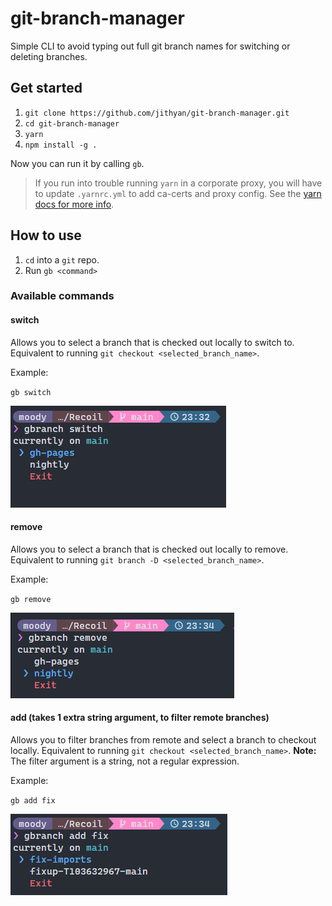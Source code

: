 # git-branch-manager

Simple CLI to avoid typing out full git branch names for switching or deleting branches.

## Get started

1. `git clone https://github.com/jithyan/git-branch-manager.git`
2. `cd git-branch-manager`
3. `yarn`
4. `npm install -g .`

Now you can run it by calling `gb`.

> If you run into trouble running `yarn` in a corporate proxy, you will have to update `.yarnrc.yml` to add ca-certs and proxy config. See the [yarn docs for more info](https://yarnpkg.com/configuration/yarnrc).

## How to use

1. `cd` into a `git` repo.
2. Run `gb <command>`

### Available commands

#### switch

Allows you to select a branch that is checked out locally to switch to. Equivalent to running `git checkout <selected_branch_name>`.

Example:

`gb switch`

![switch example](./img/switch.png)

#### remove

Allows you to select a branch that is checked out locally to remove. Equivalent to running `git branch -D <selected_branch_name>`.

Example:

`gb remove`

![remove example](./img/remove.png)

#### add (takes 1 extra string argument, to filter remote branches)

Allows you to filter branches from remote and select a branch to checkout locally. Equivalent to running `git checkout <selected_branch_name>`.
**Note:** The filter argument is a string, not a regular expression.

Example:

`gb add fix`

![add example](./img/add.png)

